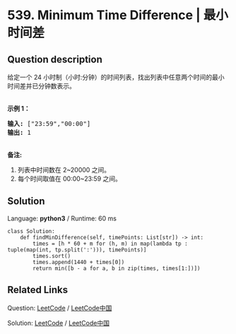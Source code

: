 # 539. Minimum Time Difference | 最小时间差

## Question description

<!--If you want to use the English description, use Given a list of 24-hour clock time points in "Hour:Minutes" format, find the minimum <b>minutes</b> difference between any two time points in the list. 

<p><b>Example 1:</b><br />
<pre>
<b>Input:</b> ["23:59","00:00"]
<b>Output:</b> 1
</pre>
</p>

<p><b>Note:</b><br>
<ol>
<li>The number of time points in the given list is at least 2 and won't exceed 20000.</li>
<li>The input time is legal and ranges from 00:00 to 23:59.</li>
</ol>
</p> instead-->
<p>给定一个 24 小时制（小时:分钟）的时间列表，找出列表中任意两个时间的最小时间差并已分钟数表示。</p>

<p><br />
<strong>示例 1：</strong></p>

<pre>
<strong>输入:</strong> [&quot;23:59&quot;,&quot;00:00&quot;]
<strong>输出:</strong> 1
</pre>

<p><br />
<strong>备注:</strong></p>

<ol>
	<li>列表中时间数在 2~20000 之间。</li>
	<li>每个时间取值在 00:00~23:59 之间。</li>
</ol>




## Solution

Language: **python3**  /  Runtime: 60 ms

```python3
class Solution:
    def findMinDifference(self, timePoints: List[str]) -> int:
        times = [h * 60 + m for (h, m) in map(lambda tp : tuple(map(int, tp.split(':'))), timePoints)]
        times.sort()
        times.append(1440 + times[0])
        return min([b - a for a, b in zip(times, times[1:])])

```



## Related Links

Question: [LeetCode](https://leetcode.com/problems/minimum-time-difference/description/)  /  [LeetCode中国](https://leetcode-cn.com/problems/minimum-time-difference/description/)

Solution: [LeetCode](https://leetcode.com/articles/minimum-time-difference/)  /  [LeetCode中国](https://leetcode-cn.com/articles/minimum-time-difference/)